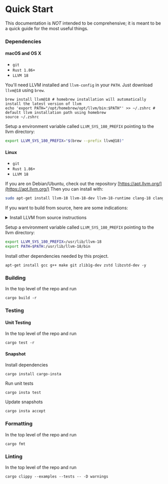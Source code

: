 # Quick Start

This documentation is _NOT_ intended to be comprehensive; it is meant to be a quick guide for the most useful things.

### Dependencies

#### macOS and OS X

- `git`
- `Rust 1.86+`
- `LLVM 18`

You'll need LLVM installed and `llvm-config` in your `PATH`. Just download `llvm@18` using `brew`.

```shell
brew install llvm@18 # homebrew installation will automatically install the latest version of llvm
echo 'export PATH="/opt/homebrew/opt/llvm/bin:$PATH"' >> ~/.zshrc # default llvm installation path using homebrew
source ~/.zshrc
```

Setup a environment variable called `LLVM_SYS_180_PREFIX` pointing to the llvm directory:

```bash
export LLVM_SYS_180_PREFIX="$(brew --prefix llvm@18)"
```

#### Linux

- `git`
- `Rust 1.86+`
- `LLVM 18`

If you are on Debian/Ubuntu, check out the repository [https://apt.llvm.org/](https://apt.llvm.org/) Then you can install with:

```bash
sudo apt-get install llvm-18 llvm-18-dev llvm-18-runtime clang-18 clang-tools-18 lld-18 libpolly-18-dev
```

If you want to build from source, here are some indications:

<details><summary>Install LLVM from source instructions</summary>

```bash
wget https://github.com/llvm/llvm-project/releases/download/llvmorg-18.1.8/llvm-project-18.1.8.src.tar.xz
tar xf llvm-project-18.1.8.src.tar.xz

cd llvm-project-18.1.8.src
mkdir build
cd build

# The following cmake command configures the build to be installed to /opt/llvm-18
cmake -G "Unix Makefiles" ../llvm \
   -DLLVM_ENABLE_PROJECTS="llvm" \
   -DLLVM_BUILD_EXAMPLES=OFF \
   -DLLVM_TARGETS_TO_BUILD="Native" \
   -DCMAKE_INSTALL_PREFIX=/opt/llvm-18 \
   -DCMAKE_BUILD_TYPE=RelWithDebInfo \
   -DLLVM_PARALLEL_LINK_JOBS=4 \
   -DLLVM_ENABLE_BINDINGS=OFF \
   -DCMAKE_C_COMPILER=clang -DCMAKE_CXX_COMPILER=clang++ -DLLVM_ENABLE_LLD=ON \
   -DLLVM_ENABLE_ASSERTIONS=OFF

make -j4
```

</details>

Setup a environment variable called `LLVM_SYS_180_PREFIX` pointing to the llvm directory:

```bash
export LLVM_SYS_180_PREFIX=/usr/lib/llvm-18
export PATH=$PATH:/usr/lib/llvm-18/bin
```

Install other dependencies needed by this project.

```shell
apt-get install gcc g++ make git zlib1g-dev zstd libzstd-dev -y
```

### Building

In the top level of the repo and run

```shell
cargo build -r
```

### Testing

#### Unit Testing

In the top level of the repo and run

```shell
cargo test -r
```

#### Snapshot

Install dependencies

```shell
cargo install cargo-insta
```

Run unit tests

```shell
cargo insta test
```

Update snapshots

```shell
cargo insta accept
```

### Formatting

In the top level of the repo and run

```shell
cargo fmt
```

### Linting

In the top level of the repo and run

```shell
cargo clippy --examples --tests -- -D warnings
```

